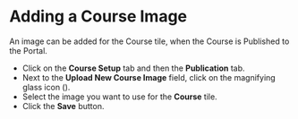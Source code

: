 # Adding a Course Image

An image can be added for the Course tile, when the Course is Published to the Portal.

* Click on the **Course Setup** tab and then the **Publication** tab.
* Next to the **Upload New Course Image** field, click on the magnifying glass icon (<i class="far fa-search"></i>).
* Select the image you want to use for the **Course** tile.
* Click the **Save** button.
